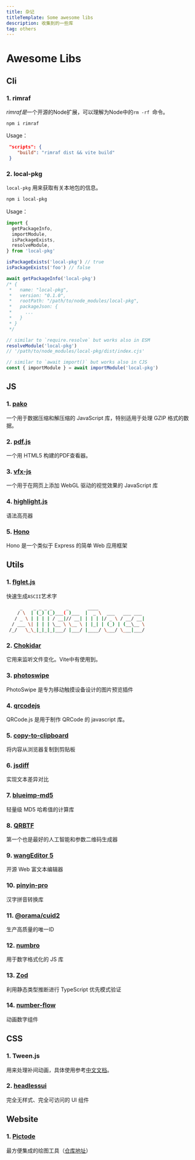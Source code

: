 ```yaml
---
title: 杂记
titleTemplate: Some awesome libs
description: 收集到的一些库
tag: others
---
```


# Awesome Libs

## Cli

### 1.  rimraf  

*rimraf是*一个开源的Node扩展，可以理解为Node中的`rm -rf `命令。

```
npm i rimraf
```

Usage：

```json
 "scripts": {
    "build": "rimraf dist && vite build"
 }	
```



### 2.  local-pkg

`local-pkg` 用来获取有关本地包的信息。

```bash
npm i local-pkg
```

Usage：

```js
import {
  getPackageInfo,
  importModule,
  isPackageExists,
  resolveModule,
} from 'local-pkg'

isPackageExists('local-pkg') // true
isPackageExists('foo') // false

await getPackageInfo('local-pkg')
/* {
 *   name: "local-pkg",
 *   version: "0.1.0",
 *   rootPath: "/path/to/node_modules/local-pkg",
 *   packageJson: {
 *     ...
 *   }
 * }
 */

// similar to `require.resolve` but works also in ESM
resolveModule('local-pkg')
// '/path/to/node_modules/local-pkg/dist/index.cjs'

// similar to `await import()` but works also in CJS
const { importModule } = await importModule('local-pkg')
```

## JS

### 1. [pako](https://github.com/nodeca/pako)

一个用于数据压缩和解压缩的 JavaScript 库，特别适用于处理 GZIP 格式的数据。

### 2. [pdf.js](https://github.com/mozilla/pdf.js)

一个用 HTML5 构建的PDF查看器。

### 3. [vfx-js](https://github.com/fand/vfx-js)

一个用于在网页上添加 WebGL 驱动的视觉效果的 JavaScript 库

### 4. [highlight.js](https://github.com/highlightjs/highlight.js)

语法高亮器

### 5. [Hono](https://github.com/honojs/hono)

Hono 是一个类似于 Express 的简单 Web 应用框架

## Utils

### 1. [flglet.js](https://github.com/scottgonzalez/figlet-js)

快速生成`ASCII`艺术字
```bash
     _    _ _ _ _     _       ____                 
    / \  | (_) (_)___( )___  |  _ \  ___   ___ ___ 
   / _ \ | | | | / __|// __| | | | |/ _ \ / __/ __|
  / ___ \| | | | \__ \ \__ \ | |_| | (_) | (__\__ \
 /_/   \_\_|_|_|_|___/ |___/ |____/ \___/ \___|___/
```

### 2. [Chokidar](https://github.com/paulmillr/chokidar)

它用来监听文件变化。Vite中有使用到。

### 3. [photoswipe](https://github.com/dimsemenov/photoswipe)

PhotoSwipe 是专为移动触摸设备设计的图片预览插件

### 4. [qrcodejs](https://github.com/davidshimjs/qrcodejs)

QRCode.js 是用于制作 QRCode 的 javascript 库。

### 5. [copy-to-clipboard](https://github.com/sudodoki/copy-to-clipboard)

将内容从浏览器复制到剪贴板

### 6. [jsdiff](https://github.com/kpdecker/jsdiff)

实现文本差异对比

### 7. [blueimp-md5](https://www.npmjs.com/package/blueimp-md5)

轻量级 MD5 哈希值的计算库

### 8. [QRBTF](https://github.com/latentcat/qrbtf)

第一个也是最好的人工智能和参数二维码生成器

### 9. [wangEditor 5](https://github.com/wangeditor-team/wangEditor)

开源 Web 富文本编辑器

### 10. [pinyin-pro](https://github.com/zh-lx/pinyin-pro)

汉字拼音转换库

### 11. [@orama/cuid2](https://github.com/oramasearch/cuid2)

生产高质量的唯一ID

### 12. [numbro](https://github.com/BenjaminVanRyseghem/numbro)

用于数字格式化的 JS 库

### 13. [Zod](https://github.com/colinhacks/zod)

利用静态类型推断进行 TypeScript 优先模式验证

### 14. [number-flow](https://github.com/barvian/number-flow)

动画数字组件

## CSS 

### 1. Tween.js

用来处理补间动画，具体使用参考[中文文档](https://github.com/tweenjs/tween.js/blob/main/docs/user_guide_zh-CN.md)。

### 2. [headlessui](https://github.com/tailwindlabs/headlessui)

完全无样式、完全可访问的 UI 组件

## Website

### 1. [Pictode](https://www.pictode.com/#/)

最方便集成的绘图工具（[仓库地址](https://github.com/JessYan0913/pictode)）





